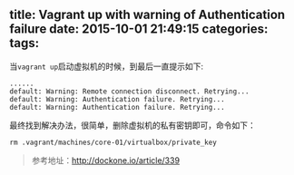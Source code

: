 title: Vagrant up with warning of Authentication failure
date: 2015-10-01 21:49:15
categories:
tags:
---
当`vagrant up`启动虚拟机的时候，到最后一直提示如下:

```
......
default: Warning: Remote connection disconnect. Retrying...
default: Warning: Authentication failure. Retrying...
default: Warning: Authentication failure. Retrying...
```

最终找到解决办法，很简单，删除虚拟机的私有密钥即可，命令如下：

```
rm .vagrant/machines/core-01/virtualbox/private_key
```

> 参考地址：http://dockone.io/article/339
